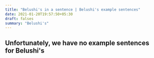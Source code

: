 ```yaml
---
title: "Belushi's in a sentence | Belushi's example sentences"
date: 2021-01-20T19:57:50+05:30
draft: falses
summary: "Belushi's"
---
```

## Unfortunately, we have no example sentences for Belushi's                 
